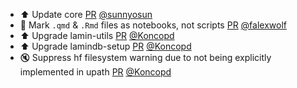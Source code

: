 - ⬆️ Update core [PR](https://github.com/laminlabs/lamindb/pull/2197) [@sunnyosun](https://github.com/sunnyosun)
- 🚸 Mark `.qmd` & `.Rmd` files as notebooks, not scripts [PR](https://github.com/laminlabs/lamindb/pull/2196) [@falexwolf](https://github.com/falexwolf)
- ⬆️ Upgrade lamin-utils [PR](https://github.com/laminlabs/lamindb/pull/2195) [@Koncopd](https://github.com/Koncopd)
- ⬆️ Upgrade lamindb-setup [PR](https://github.com/laminlabs/lamindb/pull/2194) [@Koncopd](https://github.com/Koncopd)
- 🔇 Suppress hf filesystem warning due to not being explicitly implemented in upath [PR](https://github.com/laminlabs/lamindb-setup/pull/902) [@Koncopd](https://github.com/Koncopd)
